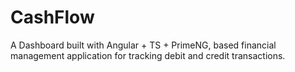 # CashFlow
A Dashboard built with Angular + TS + PrimeNG, based financial management application for tracking debit and credit transactions. 
